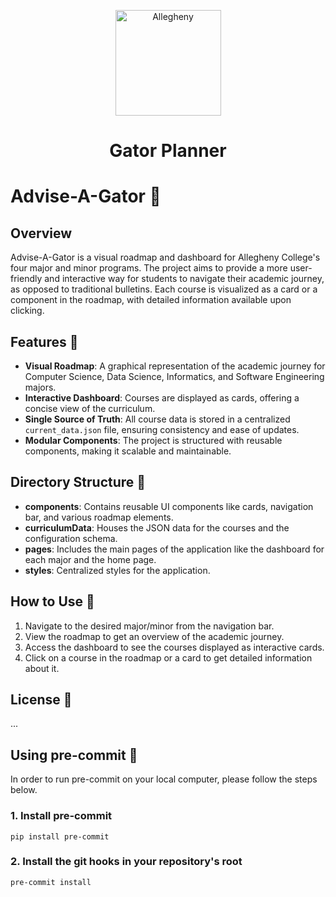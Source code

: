 <p align="center">
  <a href="https://www.cs.allegheny.edu">
    <img alt="Allegheny" src="https://upload.wikimedia.org/wikipedia/commons/thumb/3/3f/Seal_of_Allegheny_College.svg/1200px-Seal_of_Allegheny_College.svg.png" width="169" />
  </a>
</p>
<h1 align="center">
  Gator Planner
</h1>


# Advise-A-Gator 🐊

## Overview

Advise-A-Gator is a visual roadmap and dashboard for Allegheny College's four major and minor programs. The project aims to provide a more user-friendly and interactive way for students to navigate their academic journey, as opposed to traditional bulletins. Each course is visualized as a card or a component in the roadmap, with detailed information available upon clicking.

## Features 🌟

- **Visual Roadmap**: A graphical representation of the academic journey for Computer Science, Data Science, Informatics, and Software Engineering majors.
- **Interactive Dashboard**: Courses are displayed as cards, offering a concise view of the curriculum.
- **Single Source of Truth**: All course data is stored in a centralized `current_data.json` file, ensuring consistency and ease of updates.
- **Modular Components**: The project is structured with reusable components, making it scalable and maintainable.

## Directory Structure 📂

- **components**: Contains reusable UI components like cards, navigation bar, and various roadmap elements.
- **curriculumData**: Houses the JSON data for the courses and the configuration schema.
- **pages**: Includes the main pages of the application like the dashboard for each major and the home page.
- **styles**: Centralized styles for the application.

## How to Use 🚀

1. Navigate to the desired major/minor from the navigation bar.
2. View the roadmap to get an overview of the academic journey.
3. Access the dashboard to see the courses displayed as interactive cards.
4. Click on a course in the roadmap or a card to get detailed information about it.

## License 📜

...

## Using pre-commit 🚀

In order to run pre-commit on your local computer, please follow the steps below.

### 1. Install pre-commit

```
pip install pre-commit
```

### 2. Install the git hooks in your repository's root

```
pre-commit install
```
